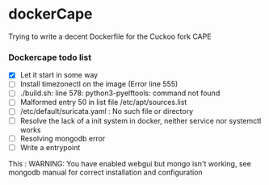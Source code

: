 # dockerCape
Trying to write a decent Dockerfile for the Cuckoo fork CAPE

### Dockercape todo list
- [X] Let it start in some way
- [ ] Install timezonectl on the image (Error line 555)
- [ ] ./build.sh: line 578: python3-pyelftools: command not found
- [ ] Malformed entry 50 in list file /etc/apt/sources.list
- [ ]  /etc/default/suricata.yaml : No such file or directory
- [ ] Resolve the lack of a init system in docker, 
      neither service nor systemctl works
- [ ] Resolving mongodb error
- [ ] Write a entrypoint

This : WARNING: You have enabled webgui but mongo isn't working, see mongodb manual for correct installation and configuration